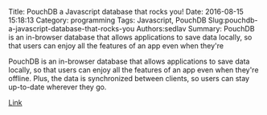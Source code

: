 Title: PouchDB a Javascript database that rocks you!
Date: 2016-08-15 15:18:13
Category: programming
Tags: Javascript, PouchDB
Slug:pouchdb-a-javascript-database-that-rocks-you
Authors:sedlav
Summary: PouchDB is an in-browser database that allows applications to save data locally, so that users can enjoy all the features of an app even when they're 

PouchDB is an in-browser database that allows applications to save data locally, so that users can enjoy all the features of an app even when they're offline. Plus, the data is synchronized between clients, so users can stay up-to-date wherever they go.

[Link](https://pouchdb.com/learn.html)
